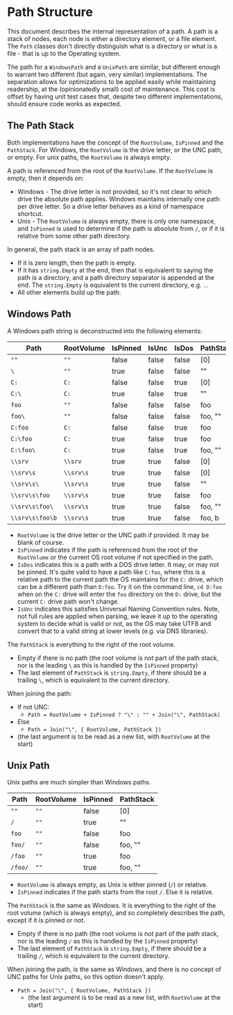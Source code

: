 # Path Structure

This document describes the internal representation of a path. A path is a stack
of nodes, each node is either a directory element, or a file element. The `Path`
classes don't directly distinguish what is a directory or what is a file - that
is up to the Operating system.

The path for a `WindowsPath` and a `UnixPath` are similar, but different enough
to warrant two different (but again, very similar) implementations. The
separation allows for optimizations to be applied easily while maintaining
readership, at the (opinionatedly small) cost of maintenance. This cost is
offset by having unit test cases that, despite two different implementations,
should ensure code works as expected.

## The Path Stack

Both implementations have the concept of the `RootVolume`, `IsPinned` and the
`PathStack`. For Windows, the `RootVolume` is the drive letter, or the UNC path,
or empty. For unix paths, the `RootVolume` is always empty.

A path is referenced from the root of the `RootVolume`. If the `RootVolume` is
empty, then it depends on:

* Windows - The drive letter is not provided, so it's not clear to which drive
  the absolute path applies. Windows maintains internally one path per drive
  letter. So a drive letter behaves as a kind of namespace shortcut.
* Unix - The `RootVolume` is always empty, there is only one namespace, and
  `IsPinned` is used to determine if the path is absolute from `/`, or if it is
  relative from some other path directory.

In general, the path stack is an array of path nodes.

* If it is zero length, then the path is empty.
* If it has `string.Empty` at the end, then that is equivalent to saying the
  path is a directory, and a path directory separator is appended at the end.
  The `string.Empty` is equivalent to the current directory, e.g. `.`.
* All other elements build up the path.

## Windows Path

A Windows path string is deconstructed into the following elements:

| Path            | RootVolume   | IsPinned | IsUnc | IsDos | PathStack |
|-----------------|--------------|----------|-------|-------|-----------|
| `""`            | `""`         | false    | false | false | [0]       |
| `\`             | `""`         | true     | false | false | ""        |
| `C:`            | `C:`         | false    | false | true  | [0]       |
| `C:\`           | `C:`         | true     | false | true  | ""        |
| `foo`           | `""`         | false    | false | false | foo       |
| `foo\`          | `""`         | false    | false | false | foo, ""   |
| `C:foo`         | `C:`         | false    | false | true  | foo       |
| `C:\foo`        | `C:`         | true     | false | true  | foo       |
| `C:\foo\`       | `C:`         | true     | false | true  | foo, ""   |
| `\\srv`         | `\\srv`      | true     | true  | false | [0]       |
| `\\srv\s`       | `\\srv\s`    | true     | true  | false | [0]       |
| `\\srv\s\`      | `\\srv\s`    | true     | true  | false | ""        |
| `\\srv\s\foo`   | `\\srv\s`    | true     | true  | false | foo       |
| `\\srv\s\foo\`  | `\\srv\s`    | true     | true  | false | foo, ""   |
| `\\srv\s\foo\b` | `\\srv\s`    | true     | true  | false | foo, b    |

* `RootVolume` is the drive letter or the UNC path if provided. It may be blank
  of course.
* `IsPinned` indicates if the path is referenced from the root of the
  `RootVolume` or the current OS root volume if not specified in the path.
* `IsDos` indicates this is a path with a DOS drive letter. It may, or may not
  be pinned. It's quite valid to have a path like `C:foo`, where this is a
  relative path to the current path the OS maintains for the `C:` drive, which
  can be a different path than `D:foo`. Try it on the command line, `cd D:foo`
  when on the `C:` drive will enter the `foo` directory on the `D:` drive, but
  the current `C:` drive path won't change.
* `IsUnc` indicates this satisfies Universal Naming Convention rules. Note, not
  full rules are applied when parsing, we leave it up to the operating system to
  decide what is valid or not, as the OS may take UTF8 and convert that to a
  valid string at lower levels (e.g. via DNS libraries).

The `PathStack` is everything to the right of the root volume.

* Empty if there is no path (the root volume is not part of the path stack, nor
  is the leading `\` as this is handled by the `IsPinned` property)
* The last element of `PathStack` is `string.Empty`, if there should be a
  trailing `\`, which is equivalent to the current directory.

When joining the path:

* If not UNC:
  * `Path = RootVolume + IsPinned ? "\" : "" + Join("\", PathStack)`
* Else
  * `Path = Join("\", { RootVolume, PathStack })`
* (the last argument is to be read as a new list, with `RootVolume` at the start)

## Unix Path

Unix paths are much simpler than Windows paths.

| Path    | RootVolume | IsPinned | PathStack |
|---------|------------|----------|-----------|
| `""`    | `""`       | false    | [0]       |
| `/`     | `""`       | true     | ""        |
| `foo`   | `""`       | false    | foo       |
| `foo/`  | `""`       | false    | foo, ""   |
| `/foo`  | `""`       | true     | foo       |
| `/foo/` | `""`       | true     | foo, ""   |

* `RootVolume` is always empty, as Unix is either pinned (`/`) or relative.
* `IsPinned` indicates if the path starts from the root `/`. Else it is
  relative.

The `PathStack` is the same as Windows. It is everything to the right of the
root volume (which is always empty), and so completely describes the path,
except if it is pinned or not.

* Empty if there is no path (the root volume is not part of the path stack, nor
  is the leading `/` as this is handled by the `IsPinned` property)
* The last element of `PathStack` is `string.Empty`, if there should be a
  trailing `/`, which is equivalent to the current directory.

When joining the path, is the same as Windows, and there is no concept of UNC
paths for Unix paths, so this option doesn't apply.

* `Path = Join("\", { RootVolume, PathStack })`
  * (the last argument is to be read as a new list, with `RootVolume` at the start)
